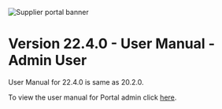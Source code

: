 ![Supplier portal banner](../../../../images/banner-supplier-portal.jpg)

# Version 22.4.0 - User Manual - Admin User

User Manual for 22.4.0 is same as 20.2.0. 

To view the user manual for Portal admin click [here](https://github.com/leanswift/leanswift.github.io/blob/SP-1272/supplierportal/src/pages/20.2.0/usermanual-supplierportal-admin.md).
